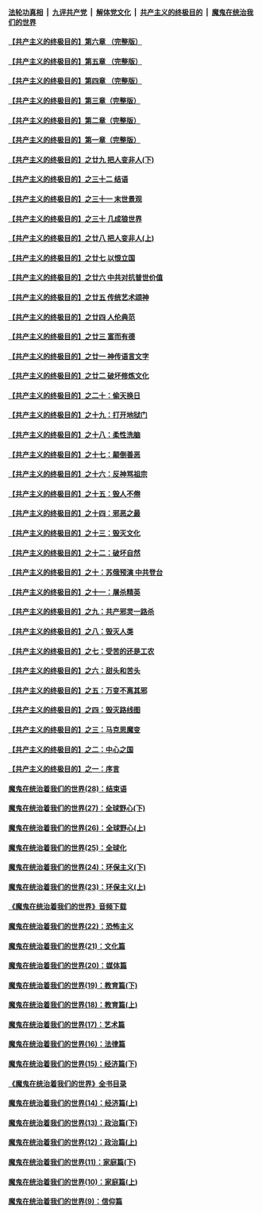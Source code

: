####  [法轮功真相](../../../../basic/blob/master/README.md?t=06010631) &nbsp;|&nbsp; [九评共产党](../../../../9ping.md/blob/master/README.md?t=06010631) &nbsp;|&nbsp; [解体党文化](../../../../jtdwh.md/blob/master/README.md?t=06010631)  &nbsp;|&nbsp; [共产主义的终极目的](../../../../gczydzjmd.md/blob/master/README.md?t=06010631) &nbsp;|&nbsp; [魔鬼在统治我们的世界](../../../../mgztzwmdsj.md/blob/master/README.md?t=06010631) 

#### [【共产主义的终极目的】第六章 （完整版）](../pages/nsc422/n11428913.md?t=06010631) 

#### [【共产主义的终极目的】第五章 （完整版）](../pages/nsc422/n11428912.md?t=06010631) 

#### [【共产主义的终极目的】第四章 （完整版）](../pages/nsc422/n11428907.md?t=06010631) 

#### [【共产主义的终极目的】第三章（完整版）](../pages/nsc422/n11428848.md?t=06010631) 

#### [【共产主义的终极目的】第二章（完整版）](../pages/nsc422/n11428831.md?t=06010631) 

#### [【共产主义的终极目的】第一章（完整版）](../pages/nsc422/n11417651.md?t=06010631) 

#### [【共产主义的终极目的】之廿九 把人变非人(下)](../pages/nsc422/n11344140.md?t=06010631) 

#### [【共产主义的终极目的】之三十二 结语](../pages/nsc422/n11360535.md?t=06010631) 

#### [【共产主义的终极目的】之三十一 末世景观](../pages/nsc422/n11351129.md?t=06010631) 

#### [【共产主义的终极目的】之三十 几成狼世界](../pages/nsc422/n11348280.md?t=06010631) 

#### [【共产主义的终极目的】之廿八 把人变非人(上)](../pages/nsc422/n11340492.md?t=06010631) 

#### [【共产主义的终极目的】之廿七 以恨立国](../pages/nsc422/n11336944.md?t=06010631) 

#### [【共产主义的终极目的】之廿六 中共对抗普世价值](../pages/nsc422/n11324785.md?t=06010631) 

#### [【共产主义的终极目的】之廿五 传统艺术颂神](../pages/nsc422/n11296396.md?t=06010631) 

#### [【共产主义的终极目的】之廿四 人伦典范](../pages/nsc422/n11296397.md?t=06010631) 

#### [【共产主义的终极目的】之廿三 富而有德](../pages/nsc422/n11283598.md?t=06010631) 

#### [【共产主义的终极目的】之廿一 神传语言文字](../pages/nsc422/n11263265.md?t=06010631) 

#### [【共产主义的终极目的】之廿二 破坏修炼文化](../pages/nsc422/n11245728.md?t=06010631) 

#### [【共产主义的终极目的】之二十：偷天换日](../pages/nsc422/n11238846.md?t=06010631) 

#### [【共产主义的终极目的】之十九：打开地狱门](../pages/nsc422/n11206376.md?t=06010631) 

#### [【共产主义的终极目的】之十八：柔性洗脑](../pages/nsc422/n11199994.md?t=06010631) 

#### [【共产主义的终极目的】之十七：颠倒善恶](../pages/nsc422/n11179782.md?t=06010631) 

#### [【共产主义的终极目的】之十六：反神骂祖宗](../pages/nsc422/n11166798.md?t=06010631) 

#### [【共产主义的终极目的】之十五：毁人不倦](../pages/nsc422/n11166792.md?t=06010631) 

#### [【共产主义的终极目的】之十四：邪恶之最](../pages/nsc422/n11150249.md?t=06010631) 

#### [【共产主义的终极目的】之十三：毁灭文化](../pages/nsc422/n11135227.md?t=06010631) 

#### [【共产主义的终极目的】之十二：破坏自然](../pages/nsc422/n11135214.md?t=06010631) 

#### [【共产主义的终极目的】之十：苏俄预演 中共登台](../pages/nsc422/n11118424.md?t=06010631) 

#### [【共产主义的终极目的】之十一：屠杀精英](../pages/nsc422/n11118442.md?t=06010631) 

#### [【共产主义的终极目的】之九：共产邪灵一路杀](../pages/nsc422/n11114139.md?t=06010631) 

#### [【共产主义的终极目的】之八：毁灭人类](../pages/nsc422/n11108503.md?t=06010631) 

#### [【共产主义的终极目的】之七：受苦的还是工农](../pages/nsc422/n11101809.md?t=06010631) 

#### [【共产主义的终极目的】之六：甜头和苦头](../pages/nsc422/n11096971.md?t=06010631) 

#### [【共产主义的终极目的】之五：万变不离其邪](../pages/nsc422/n11091285.md?t=06010631) 

#### [【共产主义的终极目的】之四：毁灭路线图](../pages/nsc422/n11086284.md?t=06010631) 

#### [【共产主义的终极目的】之三：马克思魔变](../pages/nsc422/n11061941.md?t=06010631) 

#### [【共产主义的终极目的】之二：中心之国](../pages/nsc422/n11047728.md?t=06010631) 

#### [【共产主义的终极目的】之一：序言](../pages/nsc422/n11086077.md?t=06010631) 

#### [魔鬼在统治着我们的世界(28)：结束语](../pages/nsc422/n10936246.md?t=06010631) 

#### [魔鬼在统治着我们的世界(27)：全球野心(下)](../pages/nsc422/n10928319.md?t=06010631) 

#### [魔鬼在统治着我们的世界(26)：全球野心(上)](../pages/nsc422/n10900318.md?t=06010631) 

#### [魔鬼在统治着我们的世界(25)：全球化](../pages/nsc422/n10788205.md?t=06010631) 

#### [魔鬼在统治着我们的世界(24)：环保主义(下)](../pages/nsc422/n10695307.md?t=06010631) 

#### [魔鬼在统治着我们的世界(23)：环保主义(上)](../pages/nsc422/n10688613.md?t=06010631) 

#### [《魔鬼在统治着我们的世界》音频下载](../pages/nsc422/n10635553.md?t=06010631) 

#### [魔鬼在统治着我们的世界(22)：恐怖主义](../pages/nsc422/n10614727.md?t=06010631) 

#### [魔鬼在统治着我们的世界(21)：文化篇](../pages/nsc422/n10597706.md?t=06010631) 

#### [魔鬼在统治着我们的世界(20)：媒体篇](../pages/nsc422/n10586579.md?t=06010631) 

#### [魔鬼在统治着我们的世界(19)：教育篇(下)](../pages/nsc422/n10564808.md?t=06010631) 

#### [魔鬼在统治着我们的世界(18)：教育篇(上)](../pages/nsc422/n10526970.md?t=06010631) 

#### [魔鬼在统治着我们的世界(17)：艺术篇](../pages/nsc422/n10499093.md?t=06010631) 

#### [魔鬼在统治着我们的世界(16)：法律篇](../pages/nsc422/n10485969.md?t=06010631) 

#### [魔鬼在统治着我们的世界(15)：经济篇(下)](../pages/nsc422/n10469975.md?t=06010631) 

#### [《魔鬼在统治着我们的世界》全书目录](../pages/nsc422/n10464261.md?t=06010631) 

#### [魔鬼在统治着我们的世界(14)：经济篇(上)](../pages/nsc422/n10457370.md?t=06010631) 

#### [魔鬼在统治着我们的世界(13)：政治篇(下)](../pages/nsc422/n10448270.md?t=06010631) 

#### [魔鬼在统治着我们的世界(12)：政治篇(上)](../pages/nsc422/n10444576.md?t=06010631) 

#### [魔鬼在统治着我们的世界(11)：家庭篇(下)](../pages/nsc422/n10440961.md?t=06010631) 

#### [魔鬼在统治着我们的世界(10)：家庭篇(上)](../pages/nsc422/n10435448.md?t=06010631) 

#### [魔鬼在统治着我们的世界(9)：信仰篇](../pages/nsc422/n10432159.md?t=06010631) 


